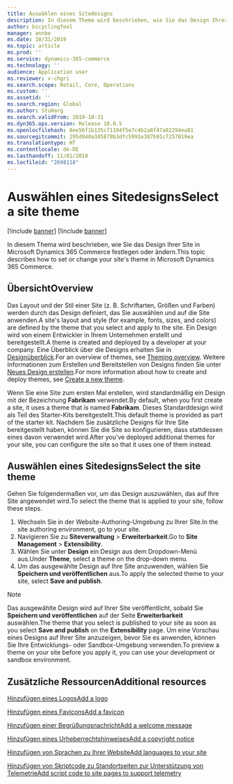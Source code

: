 ```yaml
---
title: Auswählen eines Sitedesigns
description: In diesem Thema wird beschrieben, wie Sie das Design Ihrer Site in Microsoft Dynamics 365 Commerce festlegen oder ändern.
author: bicyclingfool
manager: annbe
ms.date: 10/31/2019
ms.topic: article
ms.prod: ''
ms.service: dynamics-365-commerce
ms.technology: ''
audience: Application user
ms.reviewer: v-chgri
ms.search.scope: Retail, Core, Operations
ms.custom: ''
ms.assetid: ''
ms.search.region: Global
ms.author: StuHarg
ms.search.validFrom: 2019-10-31
ms.dyn365.ops.version: Release 10.0.5
ms.openlocfilehash: 8ee56f1b135c71194f5e7c4b2a8f47a82294ea81
ms.sourcegitcommit: 295d940a345879b3dfc5991e387b91c7257019ea
ms.translationtype: HT
ms.contentlocale: de-DE
ms.lasthandoff: 11/01/2019
ms.locfileid: "2698118"
---
```

# <a name="select-a-site-theme"></a><span data-ttu-id="dc318-103">Auswählen eines Sitedesigns</span><span class="sxs-lookup"><span data-stu-id="dc318-103">Select a site theme</span></span>

[!include [banner](includes/preview-banner.md)]
[!include [banner](includes/banner.md)]

<span data-ttu-id="dc318-104">In diesem Thema wird beschrieben, wie Sie das Design Ihrer Site in Microsoft Dynamics 365 Commerce festlegen oder ändern.</span><span class="sxs-lookup"><span data-stu-id="dc318-104">This topic describes how to set or change your site's theme in Microsoft Dynamics 365 Commerce.</span></span>

## <a name="overview"></a><span data-ttu-id="dc318-105">Übersicht</span><span class="sxs-lookup"><span data-stu-id="dc318-105">Overview</span></span>

<span data-ttu-id="dc318-106">Das Layout und der Stil einer Site (z. B. Schriftarten, Größen und Farben) werden durch das Design definiert, das Sie auswählen und auf die Site anwenden.</span><span class="sxs-lookup"><span data-stu-id="dc318-106">A site's layout and style (for example, fonts, sizes, and colors) are defined by the theme that you select and apply to the site.</span></span> <span data-ttu-id="dc318-107">Ein Design wird von einem Entwickler in Ihrem Unternehmen erstellt und bereitgestellt.</span><span class="sxs-lookup"><span data-stu-id="dc318-107">A theme is created and deployed by a developer at your company.</span></span> <span data-ttu-id="dc318-108">Eine Überblick über die Designs erhalten Sie in [Designüberblick](http://).</span><span class="sxs-lookup"><span data-stu-id="dc318-108">For an overview of themes, see [Theming overview](http://).</span></span> <span data-ttu-id="dc318-109">Weitere Informationen zum Erstellen und Bereitstellen von Designs finden Sie unter [Neues Design erstellen](http://).</span><span class="sxs-lookup"><span data-stu-id="dc318-109">For more information about how to create and deploy themes, see [Create a new theme](http://).</span></span>

<span data-ttu-id="dc318-110">Wenn Sie eine Site zum ersten Mal erstellen, wird standardmäßig ein Design mit der Bezeichnung **Fabrikam** verwendet.</span><span class="sxs-lookup"><span data-stu-id="dc318-110">By default, when you first create a site, it uses a theme that is named **Fabrikam**.</span></span> <span data-ttu-id="dc318-111">Dieses Standarddesign wird als Teil des Starter-Kits bereitgestellt.</span><span class="sxs-lookup"><span data-stu-id="dc318-111">This default theme is provided as part of the starter kit.</span></span> <span data-ttu-id="dc318-112">Nachdem Sie zusätzliche Designs für Ihre Site bereitgestellt haben, können Sie die Site so konfigurieren, dass stattdessen eines davon verwendet wird.</span><span class="sxs-lookup"><span data-stu-id="dc318-112">After you've deployed additional themes for your site, you can configure the site so that it uses one of them instead.</span></span>

## <a name="select-the-site-theme"></a><span data-ttu-id="dc318-113">Auswählen eines Sitedesigns</span><span class="sxs-lookup"><span data-stu-id="dc318-113">Select the site theme</span></span>

<span data-ttu-id="dc318-114">Gehen Sie folgendermaßen vor, um das Design auszuwählen, das auf Ihre Site angewendet wird.</span><span class="sxs-lookup"><span data-stu-id="dc318-114">To select the theme that is applied to your site, follow these steps.</span></span>

1. <span data-ttu-id="dc318-115">Wechseln Sie in der Website-Authoring-Umgebung zu Ihrer Site.</span><span class="sxs-lookup"><span data-stu-id="dc318-115">In the site authoring environment, go to your site.</span></span>
1. <span data-ttu-id="dc318-116">Navigieren Sie zu **Siteverwaltung** \> **Erweiterbarkeit**.</span><span class="sxs-lookup"><span data-stu-id="dc318-116">Go to **Site Management** \> **Extensibility**.</span></span>
1. <span data-ttu-id="dc318-117">Wählen Sie unter **Design** ein Design aus dem Dropdown-Menü aus.</span><span class="sxs-lookup"><span data-stu-id="dc318-117">Under **Theme**, select a theme on the drop-down menu.</span></span>
1. <span data-ttu-id="dc318-118">Um das ausgewählte Design auf Ihre Site anzuwenden, wählen Sie **Speichern und veröffentlichen** aus.</span><span class="sxs-lookup"><span data-stu-id="dc318-118">To apply the selected theme to your site, select **Save and publish**.</span></span>

> [!NOTE]
> <span data-ttu-id="dc318-119">Das ausgewählte Design wird auf Ihrer Site veröffentlicht, sobald Sie **Speichern und veröffentlichen** auf der Seite **Erweiterbarkeit** auswählen.</span><span class="sxs-lookup"><span data-stu-id="dc318-119">The theme that you select is published to your site as soon as you select **Save and publish** on the **Extensibility** page.</span></span> <span data-ttu-id="dc318-120">Um eine Vorschau eines Designs auf Ihrer Site anzuzeigen, bevor Sie es anwenden, können Sie Ihre Entwicklungs- oder Sandbox-Umgebung verwenden.</span><span class="sxs-lookup"><span data-stu-id="dc318-120">To preview a theme on your site before you apply it, you can use your development or sandbox environment.</span></span>

## <a name="additional-resources"></a><span data-ttu-id="dc318-121">Zusätzliche Ressourcen</span><span class="sxs-lookup"><span data-stu-id="dc318-121">Additional resources</span></span>

[<span data-ttu-id="dc318-122">Hinzufügen eines Logos</span><span class="sxs-lookup"><span data-stu-id="dc318-122">Add a logo</span></span>](add-logo.md)

[<span data-ttu-id="dc318-123">Hinzufügen eines Favicons</span><span class="sxs-lookup"><span data-stu-id="dc318-123">Add a favicon</span></span>](add-favicon.md)

[<span data-ttu-id="dc318-124">Hinzufügen einer Begrüßungsnachricht</span><span class="sxs-lookup"><span data-stu-id="dc318-124">Add a welcome message</span></span>](add-welcome-message.md)

[<span data-ttu-id="dc318-125">Hinzufügen eines Urheberrechtshinweises</span><span class="sxs-lookup"><span data-stu-id="dc318-125">Add a copyright notice</span></span>](add-copyright-notice.md)

[<span data-ttu-id="dc318-126">Hinzufügen von Sprachen zu Ihrer Website</span><span class="sxs-lookup"><span data-stu-id="dc318-126">Add languages to your site</span></span>](add-languages-to-site.md)

[<span data-ttu-id="dc318-127">Hinzufügen von Skriptcode zu Standortseiten zur Unterstützung von Telemetrie</span><span class="sxs-lookup"><span data-stu-id="dc318-127">Add script code to site pages to support telemetry</span></span>](add-telemetry.md)
